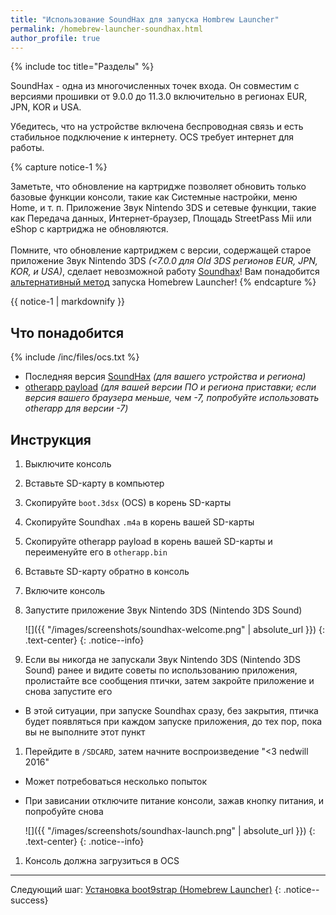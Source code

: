 ```yaml
---
title: "Использование SoundHax для запуска Hombrew Launcher"
permalink: /homebrew-launcher-soundhax.html
author_profile: true
---
```

{% include toc title="Разделы" %}

SoundHax - одна из многочисленных точек входа. Он совместим с версиями прошивки от 9.0.0 до 11.3.0 включительно в регионах EUR, JPN, KOR и USA.

Убедитесь, что на устройстве включена беспроводная связь и есть стабильное подключение к интернету. OCS требует интернет для работы.

{% capture notice-1 %}

Заметьте, что обновление на картридже позволяет обновить только базовые функции консоли, такие как Системные настройки, меню Home, и т. п. Приложение Звук Nintendo 3DS и сетевые функции, такие как Передача данных, Интернет-браузер, Площадь StreetPass Mii или eShop с картриджа не обновляются.
<br><br>
Помните, что обновление картриджем с версии, содержащей старое приложение Звук Nintendo 3DS *(<7.0.0 для Old 3DS регионов EUR, JPN, KOR, и USA)*, сделает невозможной работу [Soundhax](homebrew-launcher-soundhax)! Вам понадобится [альтернативный метод](homebrew-launcher-alternatives) запуска Homebrew Launcher!
{% endcapture %}

<div class="notice--warning">{{ notice-1 | markdownify }}</div>

## Что понадобится

{% include /inc/files/ocs.txt %}
* Последняя версия [SoundHax](http://soundhax.com/) *(для вашего устройства и региона)*
* [otherapp payload](https://smealum.github.io/3ds/#otherapp) *(для вашей версии ПО и региона приставки; если версия вашего браузера меньше, чем -7, попробуйте использовать otherapp для версии -7)*

## Инструкция

1. Выключите консоль
1. Вставьте SD-карту в компьютер
1. Скопируйте `boot.3dsx` (OCS) в корень SD-карты
1. Скопируйте Soundhax `.m4a` в корень вашей SD-карты
1. Скопируйте otherapp payload в корень вашей SD-карты и переименуйте его в `otherapp.bin`
1. Вставьте SD-карту обратно в консоль
1. Включите консоль
1. Запустите приложение Звук Nintendo 3DS (Nintendo 3DS Sound)

    ![]({{ "/images/screenshots/soundhax-welcome.png" | absolute_url }})
	{: .text-center}
    {: .notice--info}

1. Если вы никогда не запускали Звук Nintendo 3DS (Nintendo 3DS Sound) ранее и видите советы по использованию приложения, пролистайте все сообщения птички, затем закройте приложение и снова запустите его
  + В этой ситуации, при запуске Soundhax сразу, без закрытия, птичка будет появляться при каждом запуске приложения, до тех пор, пока вы не выполните этот пункт
1. Перейдите в `/SDCARD`, затем начните воспроизведение "<3 nedwill 2016"
  + Может потребоваться несколько попыток
  + При зависании отключите питание консоли, зажав кнопку питания, и попробуйте снова

    ![]({{ "/images/screenshots/soundhax-launch.png" | absolute_url }})
	{: .text-center}
    {: .notice--info}

1. Консоль должна загрузиться в OCS

___

Следующий шаг: [Установка boot9strap (Homebrew Launcher)](installing-boot9strap-homebrew-launcher)
{: .notice--success}

